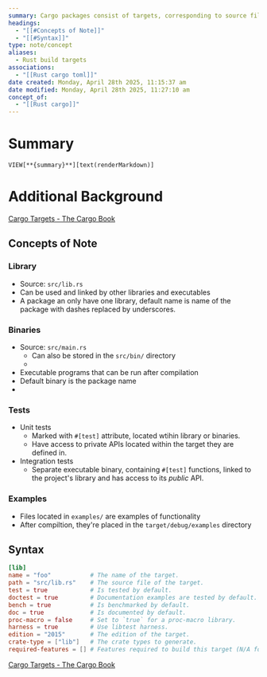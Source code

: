 ```yaml
---
summary: Cargo packages consist of targets, corresponding to source files which can be compiled into a crate. The list of targets can be configured in the cargo toml manifest, often inferred automatically by the directory layout of the source files.
headings:
  - "[[#Concepts of Note]]"
  - "[[#Syntax]]"
type: note/concept
aliases:
  - Rust build targets
associations:
  - "[[Rust cargo toml]]"
date created: Monday, April 28th 2025, 11:15:37 am
date modified: Monday, April 28th 2025, 11:27:10 am
concept_of:
  - "[[Rust cargo]]"
---
```

# Summary
`VIEW[**{summary}**][text(renderMarkdown)]`

# Additional Background
[Cargo Targets - The Cargo Book](https://doc.rust-lang.org/cargo/reference/cargo-targets.html#cargo-targets)

## Concepts of Note
### Library
- Source: `src/lib.rs`
- Can be used and linked by other libraries and executables
- A package an only have one library, default name is name of the package with dashes replaced by underscores.

### Binaries
- Source: `src/main.rs`
	- Can also be stored in the `src/bin/` directory
	- 
- Executable programs that can be run after compilation
- Default binary is the package name
- 

### Tests
- Unit tests
	- Marked with `#[test]` attribute, located wtihin library or binaries.
	- Have access to private APIs located within the target they are defined in.
- Integration tests
	- Separate executable binary, containing `#[test]` functions, linked to the project's library and has access to its *public* API.

### Examples
- Files located in `examples/` are examples of functionality
- After compiltion, they're placed in the `target/debug/examples` directory

## Syntax
```toml
[lib]
name = "foo"           # The name of the target.
path = "src/lib.rs"    # The source file of the target.
test = true            # Is tested by default.
doctest = true         # Documentation examples are tested by default.
bench = true           # Is benchmarked by default.
doc = true             # Is documented by default.
proc-macro = false     # Set to `true` for a proc-macro library.
harness = true         # Use libtest harness.
edition = "2015"       # The edition of the target.
crate-type = ["lib"]   # The crate types to generate.
required-features = [] # Features required to build this target (N/A for lib).
```
[Cargo Targets - The Cargo Book](https://doc.rust-lang.org/cargo/reference/cargo-targets.html#configuring-a-target)
